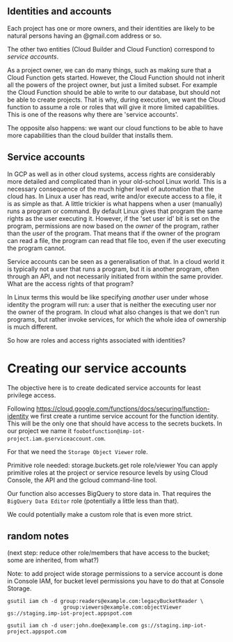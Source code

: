 ## Identities and accounts
Each project has one or more owners, and their identities
are likely to be natural persons having an @gmail.com address or so.

The other two entities (Cloud Builder and Cloud Function) correspond to _service accounts_.

As a project owner, we can do many things, such as making
sure that a Cloud Function gets started.
However, the Cloud Function should not inherit all the
powers of the project owner, but just a limited subset.
For example the Cloud Function should be able to write to
our database, but should not be able to create projects.
That is why, during execution, we want the Cloud function
to assume a role or roles that will give it more limited capabilities.
This is one of the reasons why there are 'service accounts'.

The opposite also happens:  we want our cloud functions to
be able to have more capabilities than the cloud builder that installs them.
## Service accounts
In GCP as well as in other cloud systems, access rights are considerably more detailed and complicated than in your old-school Linux world.
This is a necessary consequence of the much higher level of automation that the cloud has.
In Linux a user has read, write and/or execute access to a file, it is as simple as that.
A little trickier is what happens when a user (manually) runs a program or command.
By default Linux gives that program the same rights as the user executing it. However, if the 'set user id' bit is set on the program, permissions are now based on the _owner_ of the program, rather than the _user_ of the program.
That means that if the owner of the program can read a file, the program can read that file too, even if the user executing the program cannot.

Service accounts can be seen as a generalisation of that. In a cloud world it is typically not a user that runs a program, but it is another program, often through an API, and not necessarily initiated from within the same provider.
What are the access rights of that program?

In Linux terms this would be like specifying _another_ user under whose identity the program will run: a user that is neither the executing user nor the owner of the program.
In cloud what also changes is that we don't run programs, but rather invoke services, for which the whole idea of ownership is much different.

So how are roles and access rights associated with identities?

# Creating our service accounts
The objective here is to create dedicated service accounts for least privilege
access.

Following https://cloud.google.com/functions/docs/securing/function-identity
we first create a runtime service account for the function identity.
This will be the only one that should have access to the secrets buckets.
In our project we name it
 `foobotfunction@imp-iot-project.iam.gserviceaccount.com`.

For that we need the `Storage Object Viewer` role.

Primitive role needed:
storage.buckets.get role role/viewer
You can apply primitive roles at the project or service resource levels by using Cloud Console, the API and the gcloud command-line tool.

Our function also accesses BigQuery to store data in. That requires the
`BigQuery Data Editor` role (potentially a little less than that).

We could potentially make a custom role that is even more strict.

## random notes

(next step: reduce other role/members that have access to the bucket; some are inherited, from what?)

Note: to add project wide storage permissions to a service account
is done in Console IAM, for bucket level permissions you have to do that
at Console Storage.
```
gsutil iam ch -d group:readers@example.com:legacyBucketReader \
                  group:viewers@example.com:objectViewer gs://staging.imp-iot-project.appspot.com

gsutil iam ch -d user:john.doe@example.com gs://staging.imp-iot-project.appspot.com
```
